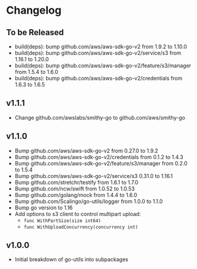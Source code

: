# Changelog

## To be Released

* build(deps): bump github.com/aws/aws-sdk-go-v2 from 1.9.2 to 1.10.0
* build(deps): bump github.com/aws/aws-sdk-go-v2/service/s3 from 1.16.1 to 1.20.0
* build(deps): bump github.com/aws/aws-sdk-go-v2/feature/s3/manager from 1.5.4 to 1.6.0
* build(deps): bump github.com/aws/aws-sdk-go-v2/credentials from 1.6.3 to 1.6.5

## v1.1.1

* Change github.com/awslabs/smithy-go to github.com/aws/smithy-go

## v1.1.0

* Bump github.com/aws/aws-sdk-go-v2 from 0.27.0 to 1.9.2
* Bump github.com/aws/aws-sdk-go-v2/credentials from 0.1.2 to 1.4.3
* Bump github.com/aws/aws-sdk-go-v2/feature/s3/manager from 0.2.0 to 1.5.4
* Bump github.com/aws/aws-sdk-go-v2/service/s3 0.31.0 to 1.16.1
* Bump github.com/stretchr/testify from 1.6.1 to 1.7.0
* Bump github.com/ncw/swift from 1.0.52 to 1.0.53
* Bump github.com/golang/mock from 1.4.4 to 1.6.0
* Bump github.com/Scalingo/go-utils/logger from 1.0.0 to 1.1.0
* Bump go version to 1.16
* Add options to s3 client to control multipart upload:
	* `func WithPartSize(size int64)`
	* `func WithUploadConcurrency(concurrency int)`

## v1.0.0

* Initial breakdown of go-utils into subpackages
